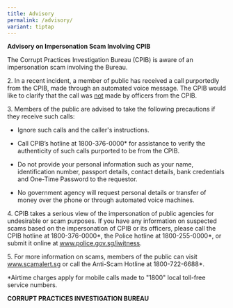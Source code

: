 ```yaml
---
title: Advisory
permalink: /advisory/
variant: tiptap
---
```

<p><strong>Advisory on Impersonation Scam Involving CPIB</strong>
</p>
<p>The Corrupt Practices Investigation Bureau (CPIB) is aware of an impersonation
scam involving the Bureau.</p>
<p>2. In a recent incident, a member of public has received a call purportedly
from the CPIB, made through an automated voice message. The CPIB would
like to clarify that the call was <u>not</u> made by officers from the CPIB.</p>
<p>3. Members of the public are advised to take the following precautions
if they receive such calls:</p>
<ul data-tight="true" class="tight">
<li>
<p>Ignore such calls and the caller's instructions.</p>
</li>
<li>
<p>Call CPIB’s hotline at 1800-376-0000* for assistance to verify the authenticity
of such calls purported to be from the CPIB.</p>
</li>
<li>
<p>Do not provide your personal information such as your name, identification
number, passport details, contact details, bank credentials and One-Time
Password to the requestor.</p>
</li>
<li>
<p>No government agency will request personal details or transfer of money
over the phone or through automated voice machines.</p>
<p></p>
</li>
</ul>
<p>4. CPIB takes a serious view of the impersonation of public agencies for
undesirable or scam purposes. If you have any information on suspected
scams based on the impersonation of CPIB or its officers, please call the
CPIB hotline at 1800-376-0000*, the Police hotline at 1800-255-0000*, or
submit it online at <a href="https://www.police.gov.sg/iwitness" rel="noopener noreferrer nofollow" target="_blank"><u>www.police.gov.sg/iwitness</u></a>.</p>
<p>5. For more information on scams, members of the public can visit <a href="https://www.scamalert.sg/" rel="noopener noreferrer nofollow" target="_blank"><u>www.scamalert.sg</u></a> or
call the Anti-Scam Hotline at 1800-722-6688*.</p>
<p>*Airtime charges apply for mobile calls made to "1800" local toll-free
service numbers.</p>
<p><strong>CORRUPT PRACTICES INVESTIGATION BUREAU</strong>
</p>
<p></p>